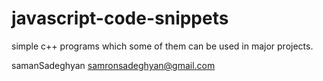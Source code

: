 # javascript-code-snippets
simple c++ programs which some of them can be used in major projects.

samanSadeghyan
samronsadeghyan@gmail.com
